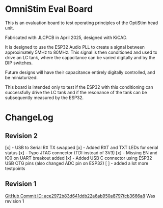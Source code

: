 # OmniStim Eval Board

This is an evaluation board to test operating principles of the OptiStim head unit. 

Fabricated with JLCPCB in April 2025, designed with KiCAD.

It is designed to use the ESP32 Audio PLL to create a signal between approximately 5MHz to 80MHz. This signal is then conditioned and used to drive an LC tank, where the capacitance can be varied digitally and by the DIP switches.

Future designs will have their capacitance entirely digitally controlled, and be miniaturized.

This board is intended only to test if the ESP32 with this conditioning can successfully drive the LC tank and if the resonance of the tank can be subsequently measured by the ESP32. 



# ChangeLog
## Revision 2
[x] - USB to Serial RX TX swapped
[x] - Added RXT and TXT LEDs for serial status
[x] - Typo JTAG connector (TDI instead of 3V3)
[x] - Missing EN and IO0 on UART breakout added
[x] - Added USB C connector using ESP32 USB OTG pins (also changed ADC pin on ESP32)
[ ] - added a lot more testpoints


## Revision 1
[GitHub Commit ID: ace2972b83d641ddb22a6ab950a8797fcb3666a8](https://github.com/Hamza-Anver/OmniStimEvalBoard-Hardware/tree/ace2972b83d641ddb22a6ab950a8797fcb3666a8)
Was revision 1